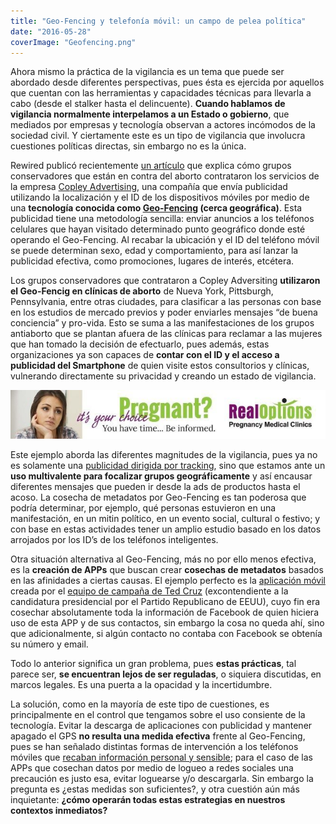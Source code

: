 ```yaml
---
title: "Geo-Fencing y telefonía móvil: un campo de pelea política"
date: "2016-05-28"
coverImage: "Geofencing.png"
---
```


Ahora mismo la práctica de la vigilancia es un tema que puede ser abordado desde diferentes perspectivas, pues ésta es ejercida por aquellos que cuentan con las herramientas y capacidades técnicas para llevarla a cabo (desde el stalker hasta el delincuente). **Cuando hablamos de vigilancia normalmente interpelamos a un Estado o gobierno**, que mediados por empresas y tecnología observan a actores incómodos de la sociedad civil. Y ciertamente este es un tipo de vigilancia que involucra cuestiones políticas directas, sin embargo no es la única.

Rewired publicó recientemente [un artículo](https://rewire.news/article/2016/05/25/anti-choice-groups-deploy-smartphone-surveillance-target-abortion-minded-women-clinic-visits/) que explica cómo grupos conservadores que están en contra del aborto contrataron los servicios de la empresa [Copley Advertising](https://app.hubspot.com/presentations/1622141/view/465558?accessId=8beec3), una compañía que envía publicidad utilizando la localización y el ID de los dispositivos móviles por medio de una **tecnología conocida como [Geo-Fencing](https://en.wikipedia.org/wiki/Geo-fence) (cerca geográfica)**. Esta publicidad tiene una metodología sencilla: enviar anuncios a los teléfonos celulares que hayan visitado determinado punto geográfico donde esté operando el Geo-Fencing. Al recabar la ubicación y el ID del teléfono móvil se puede determinan sexo, edad y comportamiento, para así lanzar la publicidad efectiva, como promociones, lugares de interés, etcétera.

Los grupos conservadores que contrataron a Copley Adversiting **utilizaron el Geo-Fencig en clínicas de aborto** de Nueva York, Pittsburgh, Pennsylvania, entre otras ciudades, para clasificar a las personas con base en los estudios de mercado previos y poder enviarles mensajes “de buena conciencia” y pro-vida. Esto se suma a las manifestaciones de los grupos antiaborto que se plantan afuera de las clínicas para reclamar a las mujeres que han tomado la decisión de efectuarlo, pues además, estas organizaciones ya son capaces de **contar con el ID y el acceso a publicidad del Smartphone** de quien visite estos consultorios y clínicas, vulnerando directamente su privacidad y creando un estado de vigilancia.

![Ejemplo de publicidad enviada a personas que visitan clínicas](images/GeoFencing_LandingPage_Banner_Pregnant_325x50-1-660x101.jpg)

Este ejemplo aborda las diferentes magnitudes de la vigilancia, pues ya no es solamente una [publicidad dirigida por tracking](http://www.prweb.com/releases/2016/03/prweb13290601.htm), sino que estamos ante un **uso multivalente para focalizar grupos geográficamente** y así encausar diferentes mensajes que pueden ir desde la ads de productos hasta el acoso. La cosecha de metadatos por Geo-Fencing es tan poderosa que podría determinar, por ejemplo, qué personas estuvieron en una manifestación, en un mitin político, en un evento social, cultural o festivo; y con base en estas actividades tener un amplio estudio basado en los datos arrojados por los ID’s de los teléfonos inteligentes.

Otra situación alternativa al Geo-Fencing, más no por ello menos efectiva, es la **creación de APPs** que buscan crear **cosechas de metadatos** basados en las afinidades a ciertas causas. El ejemplo perfecto es la [aplicación móvil](https://www.tedcruz.org/donationlanding/cruz-crew-app/) creada por el [equipo de campaña de Ted Cruz](http://uproxx.com/technology/ted-cruz-app/) (excontendiente a la candidatura presidencial por el Partido Republicano de EEUU), cuyo fin era cosechar absolutamente toda la información de Facebook de quien hiciera uso de esta APP y de sus contactos, sin embargo la cosa no queda ahí, sino que adicionalmente, si algún contacto no contaba con Facebook se obtenía su número y email.

Todo lo anterior significa un gran problema, pues **estas prácticas**, tal parece ser, **se encuentran lejos de ser reguladas**, o siquiera discutidas, en marcos legales. Es una puerta a la opacidad y la incertidumbre.

La solución, como en la mayoría de este tipo de cuestiones, es principalmente en el control que tengamos sobre el uso consiente de la tecnología. Evitar la descarga de aplicaciones con publicidad y mantener apagado el GPS **no resulta una medida efectiva** frente al Geo-Fencing, pues se han señalado distintas formas de intervención a los teléfonos móviles que [recaban información personal y sensible](https://ssd.eff.org/es/module/el-problema-con-los-tel%C3%A9fonos-m%C3%B3viles); para el caso de las APPs que cosechan datos por medio de logueo a redes sociales una precaución es justo esa, evitar loguearse y/o descargarla. Sin embargo la pregunta es ¿estas medidas son suficientes?, y otra cuestión aún más inquietante: **¿cómo operarán todas estas estrategias en nuestros contextos inmediatos?**
